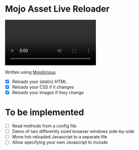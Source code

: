 # Mojo Asset Live Reloader

![Demo movie of live reloading](https://github.com/Corion/App-Mojo-AssetReloader/raw/master/demo/hero-demo.mp4)

Written using [Mojolicious](http://mojolicious.org)

* [x] Reloads your (static) HTML
* [x] Reloads your CSS if it changes
* [x] Reloads your images if they change

# To be implemented

* [ ] Read methods from a config file
* [ ] Demo of two differently sized browser windows side-by-side
* [ ] Move hot-reloaded Javascript to a separate file
* [ ] Allow specifying your own Javascript to include
